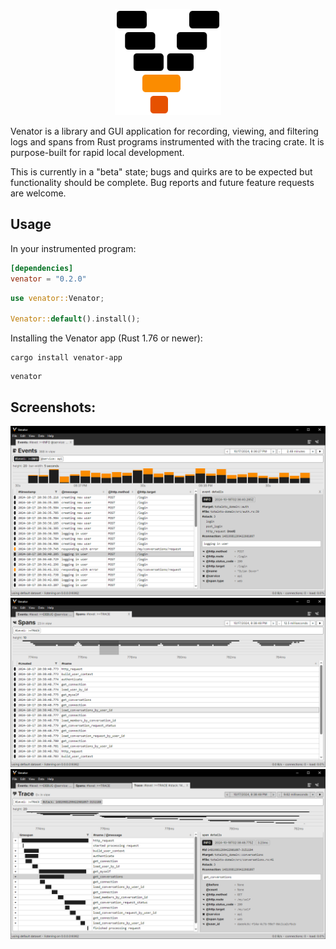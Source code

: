<p align="center">
  <picture>
    <source media="(prefers-color-scheme: dark)" height=170 srcset="docs/images/icon-dark.svg">
    <source media="(prefers-color-scheme: light)" height=170 srcset="docs/images/icon-light.svg">
    <img alt="venator logo" height=170 src="docs/images/icon-light.svg">
  </picture>
</p>

Venator is a library and GUI application for recording, viewing, and filtering logs and spans from Rust programs instrumented with the tracing crate. It is purpose-built for rapid local development.

This is currently in a "beta" state; bugs and quirks are to be expected but functionality should be complete. Bug reports and future feature requests are welcome.

## Usage

In your instrumented program:

```toml
[dependencies]
venator = "0.2.0"
```

```rust
use venator::Venator;

Venator::default().install();
```

Installing the Venator app (Rust 1.76 or newer):

```
cargo install venator-app
```

```
venator
```

## Screenshots:

<picture>
  <source media="(prefers-color-scheme: dark)" srcset="docs/images/screenshot-events-dark.png">
  <source media="(prefers-color-scheme: light)" srcset="docs/images/screenshot-events-light.png">
  <img alt="screenshots of events screen" src="docs/images/screenshot-events-light.png">
</picture>
<picture>
  <source media="(prefers-color-scheme: dark)" srcset="docs/images/screenshot-spans-dark.png">
  <source media="(prefers-color-scheme: light)" srcset="docs/images/screenshot-spans-light.png">
  <img alt="screenshots of spans screen" src="docs/images/screenshot-spans-light.png">
</picture>
<picture>
  <source media="(prefers-color-scheme: dark)" srcset="docs/images/screenshot-traces-dark.png">
  <source media="(prefers-color-scheme: light)" srcset="docs/images/screenshot-traces-light.png">
  <img alt="screenshots of trace screen" src="docs/images/screenshot-traces-light.png">
</picture>
